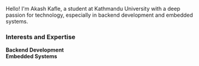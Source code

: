 Hello! I'm Akash Kafle, a student at Kathmandu University with a deep passion for technology, especially in backend development and embedded systems.

### Interests and Expertise
**Backend Development**<br>
**Embedded Systems**
